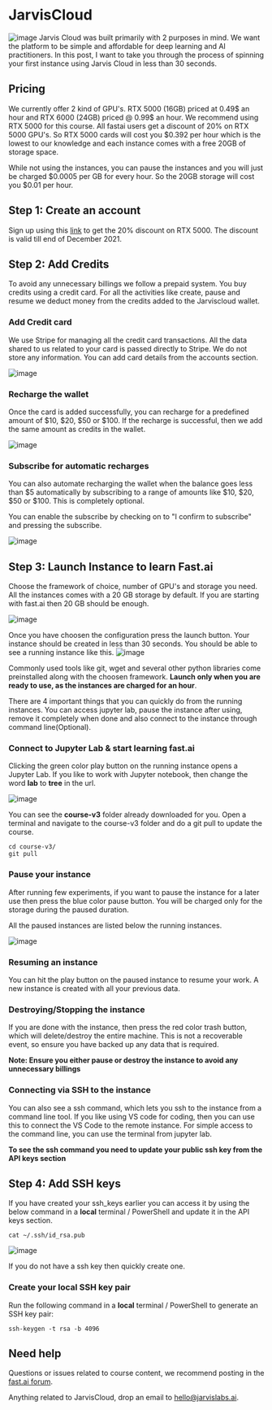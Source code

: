 # JarvisCloud

![image](images/jarviscloud/jarvisandfastai.png)
Jarvis Cloud was built primarily with 2 purposes in mind. We want the platform to be simple and affordable for deep learning and AI practitioners. In this post, I want to take you through the process of spinning your first instance using Jarvis Cloud in less than 30 seconds.

## Pricing

We currently offer 2 kind of GPU's. RTX 5000 (16GB) priced at 0.49$ an hour and RTX 6000 (24GB) priced @ 0.99$ an hour. We recommend using RTX 5000 for this course. All fastai users get a discount of 20% on RTX 5000 GPU's. So RTX 5000 cards will cost you $0.392 per hour which is the lowest to our knowledge and each instance comes with a free 20GB of storage space. 

While not using the instances, you can pause the instances and you will just be charged $0.0005 per GB for every hour. So the 20GB storage will cost you $0.01 per hour. 

## Step 1: Create an account
Sign up using this [link](https://cloud.jarvislabs.ai/?token=fastaiv3) to get the 20% discount on RTX 5000. The discount is valid till end of December 2021. 

## Step 2: Add Credits
To avoid any unnecessary billings we follow a prepaid system. You buy credits using a credit card. For all the activities  like create, pause and resume we deduct money from the credits added to the Jarviscloud wallet. 

### Add Credit card 
We use Stripe for managing all the credit card transactions. All the data shared to us related to your card is passed directly to Stripe. We do not store any information. You can add card details from the accounts section.

![image](images/jarviscloud/creditcard.png)

### Recharge the wallet
Once the card is added successfully, you can recharge for a predefined amount of $10, $20, $50 or $100. If the recharge is successful, then we add the same amount as credits in the wallet.

![image](images/jarviscloud/recharge.png)

### Subscribe for automatic recharges
You can also automate recharging the wallet when the balance goes less than $5 automatically by subscribing to a range of amounts like $10, $20, $50 or $100. This is completely optional. 

You can enable the subscribe by checking on to "I confirm to subscribe" and pressing the subscribe. 

![image](images/jarviscloud/subscribe.png)


## Step 3: Launch Instance to learn Fast.ai

Choose the framework of choice, number of GPU's and storage you need. All the instances comes with a 20 GB storage by default. If you are starting with fast.ai then 20 GB should be enough. 

![image](images/jarviscloud/launchinstance.png)

Once you have choosen the configuration press the launch button. Your instance should be created in less than 30 seconds. You should be able to see a running instance like this. 
![image](images/jarviscloud/runninginstance.png)

Commonly used tools like git, wget and several other python libraries come preinstalled along with the choosen framework. 
**Launch only when you are ready to use, as the instances are charged for an hour**. 

There are 4 important things that you can quickly do from the running instances. You can access jupyter lab, pause the instance after using, remove it completely when done and also connect to the instance through command line(Optional). 

### Connect to Jupyter Lab & start learning fast.ai
Clicking the green color play button on the running instance opens a Jupyter Lab. If you like to work with Jupyter notebook, then change the word **lab** to **tree** in the url. 

![image](images/jarviscloud/jupyter.png)

You can see the **course-v3** folder already downloaded for you. Open a terminal and navigate to the course-v3 folder and do a git pull to update the course.

```
cd course-v3/
git pull
```

###  Pause your instance
After running few experiments, if you want to pause the instance for a later use then press the blue color pause button. You will be charged only for the storage during the paused duration.

All the paused instances are listed below the running instances.

![image](images/jarviscloud/pausedmachines.png)

### Resuming an instance
You can hit the play button on the paused instance to resume your work. A new instance is created with all your previous data. 

### Destroying/Stopping the instance
If you are done with the instance, then press the red color trash button, which will delete/destroy the entire machine. This is not a recoverable event, so ensure you have backed up any data that is required. 

**Note: Ensure you either pause or destroy the instance to avoid any unnecessary billings**

### Connecting via SSH to the instance
You can also see a ssh command, which lets you ssh to the instance from a command line tool. If you like using VS code for coding, then you can use this to connect the VS Code to the remote instance. For simple access to the command line, you can use the terminal from jupyter lab. 

**To see the ssh command you need to update your public ssh key from the API keys section**

## Step 4: Add SSH keys
If you have created your ssh_keys earlier you can access it by using the below command in a **local**  terminal / PowerShell and update it in the API keys section.
```
cat ~/.ssh/id_rsa.pub
```
![image](images/jarviscloud/sshkeys.png)

If you do not have a ssh key then quickly create one. 

### Create your local SSH key pair

Run the following command in a  **local**  terminal / PowerShell to generate an SSH key pair:
```
ssh-keygen -t rsa -b 4096
```

## Need help

Questions or issues related to course content, we recommend posting in the [fast.ai forum](http://forums.fast.ai/).

Anything related to JarvisCloud, drop an email to hello@jarvislabs.ai. 
